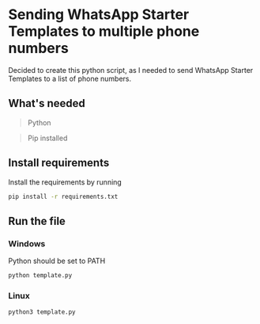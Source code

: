 # Sending WhatsApp Starter Templates to multiple phone numbers

Decided to create this python script, as I needed to send WhatsApp Starter Templates to a list of phone numbers.

## What's needed

> Python

> Pip installed

## Install requirements

Install the requirements by running

```bash
pip install -r requirements.txt
```

## Run the file

### Windows

Python should be set to PATH

```bash
python template.py
```

### Linux

```bash
python3 template.py
```